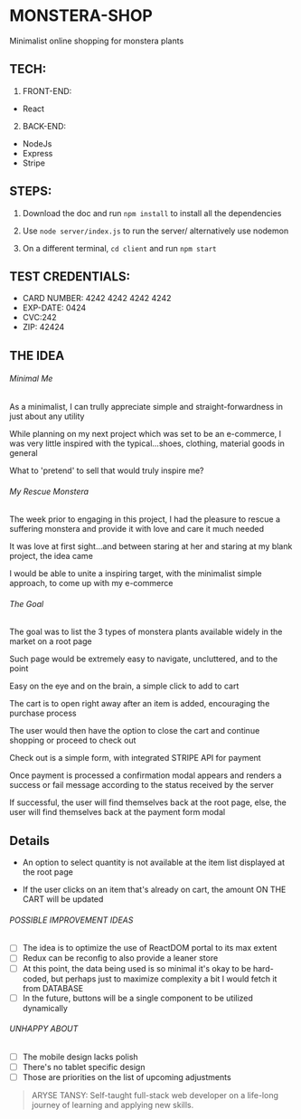 # MONSTERA-SHOP

Minimalist online shopping for monstera plants

## TECH:

1. FRONT-END:

- React

2. BACK-END:

- NodeJs
- Express
- Stripe

## STEPS:

1. Download the doc and run `npm install` to install all the dependencies

2. Use `node server/index.js` to run the server/ alternatively use nodemon

3. On a different terminal, `cd client` and run `npm start`

## TEST CREDENTIALS:

- CARD NUMBER: 4242 4242 4242 4242
- EXP-DATE: 0424
- CVC:242
- ZIP: 42424

## THE IDEA

###### Minimal Me

As a minimalist, I can trully appreciate simple and straight-forwardness in just about any utility

While planning on my next project which was set to be an e-commerce, I was very little inspired with the typical...shoes, clothing, material goods in general

What to 'pretend' to sell that would truly inspire me?

###### My Rescue Monstera

The week prior to engaging in this project, I had the pleasure to rescue a suffering monstera and provide it with love and care it much needed

It was love at first sight...and between staring at her and staring at my blank project, the idea came

I would be able to unite a inspiring target, with the minimalist simple approach, to come up with my e-commerce

###### The Goal

The goal was to list the 3 types of monstera plants available widely in the market on a root page

Such page would be extremely easy to navigate, uncluttered, and to the point

Easy on the eye and on the brain, a simple click to add to cart

The cart is to open right away after an item is added, encouraging the purchase process

The user would then have the option to close the cart and continue shopping or proceed to check out

Check out is a simple form, with integrated STRIPE API for payment

Once payment is processed a confirmation modal appears and renders a success or fail message according to the status received by the server

If successful, the user will find themselves back at the root page, else, the user will find themselves back at the payment form modal

## Details

- An option to select quantity is not available at the item list displayed at the root page

- If the user clicks on an item that's already on cart, the amount ON THE CART will be updated

###### POSSIBLE IMPROVEMENT IDEAS

- [ ] The idea is to optimize the use of ReactDOM portal to its max extent
- [ ] Redux can be reconfig to also provide a leaner store
- [ ] At this point, the data being used is so minimal it's okay to be hard-coded, but perhaps just to maximize complexity a bit I would fetch it from DATABASE
- [ ] In the future, buttons will be a single component to be utilized dynamically

###### UNHAPPY ABOUT

- [ ] The mobile design lacks polish
- [ ] There's no tablet specific design
- [ ] Those are priorities on the list of upcoming adjustments

> ARYSE TANSY: Self-taught full-stack web developer on a life-long journey of learning and applying new skills.
